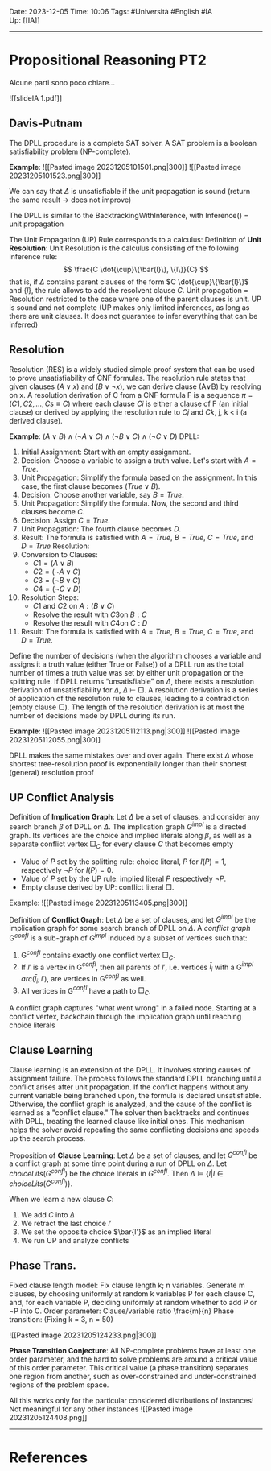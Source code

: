 Date: 2023-12-05
Time: 10:06
Tags: #Università #English #IA  
Up: [[IA]]

---
# Propositional Reasoning PT2

Alcune parti sono poco chiare...

![[slideIA 1.pdf]]

## Davis-Putnam

The DPLL procedure is a complete SAT solver. A SAT problem is a boolean satisfiability problem (NP-complete).

**Example**:
![[Pasted image 20231205101501.png|300]] ![[Pasted image 20231205101523.png|300]]

We can say that $\Delta$ is unsatisfiable if the unit propagation is sound (return the same result -> does not improve)

The DPLL is similar to the BacktrackingWithInference, with Inference() = unit propagation

The Unit Propagation (UP) Rule corresponds to a calculus:
Definition of **Unit Resolution**:
Unit Resolution is the calculus consisting of the following inference rule:
$$
\frac{C \dot{\cup}\{\bar{l}\}, \{l\}}{C}
$$
that is, if $\Delta$ contains parent clauses of the form $C \dot{\cup}\{\bar{l}\}$ and $\{l\}$, the rule allows to add the resolvent clause $C$.
Unit propagation = Resolution restricted to the case where one of the parent clauses is unit.
UP is sound and not complete (UP makes only limited inferences, as long as there are unit clauses. It does not guarantee to infer everything that can be inferred)

## Resolution

Resolution (RES) is a widely studied simple proof system that can be used to prove unsatisfiability of CNF formulas. The resolution rule states that given clauses $(A ∨ x)$ and $(B ∨ ¬x)$, we can derive clause (A∨B) by resolving on x. A resolution derivation of C from a CNF formula F is a sequence $\pi = (C1, C2, \dots , Cs \equiv C)$ where each clause $Ci$ is either a clause of F (an initial clause) or derived by applying the resolution rule to $Cj$ and $Ck$, j, k < i (a derived clause).

**Example**:
$(A∨B)∧(¬A∨C)∧(¬B∨C)∧(¬C∨D)$
DPLL:
1. Initial Assignment: Start with an empty assignment.
2. Decision: Choose a variable to assign a truth value. Let's start with $A=True$.
3. Unit Propagation: Simplify the formula based on the assignment. In this case, the first clause becomes $(True∨B)$.
4. Decision: Choose another variable, say $B=True$.
5. Unit Propagation: Simplify the formula. Now, the second and third clauses become $C$.
6. Decision: Assign $C=True$.
7. Unit Propagation: The fourth clause becomes $D$.
8. Result: The formula is satisfied with $A=True$, $B=True$, $C=True$, and $D=True$
Resolution:
1. Conversion to Clauses:
    - $C1​=(A∨B)$
    - $C2​=(¬A∨C)$
    - $C3​=(¬B∨C)$
    - $C4​=(¬C∨D)$
2. Resolution Steps:
    - $C1$​ and $C2$​ on $A: (B∨C)$
    - Resolve the result with $C3$​ on $B: C$
    - Resolve the result with $C4​$ on $C: D$
3. Result: The formula is satisfied with $A=True$, $B=True$, $C=True$, and $D=True$.

Define the number of decisions (when the algorithm chooses a variable and assigns it a truth value (either True or False)) of a DPLL run as the total number of times a truth value was set by either unit propagation or the splitting rule. 
If DPLL returns “unsatisfiable” on $\Delta$, there exists a resolution derivation of unsatisfiability for $\Delta$, $\Delta$ $\vdash$ $\Box$. A resolution derivation is a series of application of the resolution rule to clauses, leading to a contradiction (empty clause $\Box$). The length of the resolution derivation is at most the number of decisions made by DPLL during its run.

**Example**:
![[Pasted image 20231205112113.png|300]] 
![[Pasted image 20231205112055.png|300]]

DPLL makes the same mistakes over and over again.
There exist $\Delta$ whose shortest tree-resolution proof is exponentially longer than their shortest (general) resolution proof

## UP Conflict Analysis

Definition of **Implication Graph**:
Let $\Delta$ be a set of clauses, and consider any search branch $\beta$ of DPLL on $\Delta$. The implication graph $G^{impl}$ is a directed graph. Its vertices are the choice and implied literals along $\beta$, as well as a separate conflict vertex $\Box_C$ for every clause $C$ that becomes empty

- Value of $P$ set by the splitting rule: choice literal, $P$ for $I(P) = 1$, respectively $¬P$ for $I(P) = 0$. 
- Value of $P$ set by the UP rule: implied literal $P$ respectively $¬P$. 
- Empty clause derived by UP: conflict literal $\Box$.

Example:
![[Pasted image 20231205113405.png|300]] 

Definition of **Conflict Graph**:
Let $\Delta$ be a set of clauses, and let $G^{impl}$ be the implication graph for some search branch of DPLL on $\Delta$. A *conflict graph* G$^{confl}$ is a sub-graph of $G^{impl}$ induced by a subset of vertices such that: 
1. G$^{confl}$ contains exactly one conflict vertex $\Box_C$.
2. If $l'$ is a vertex in G$^{confl}$, then all parents of $l'$, i.e. vertices $\bar{l}_i$ with a G$^{impl}$ $arc (\bar{l}_i , l' )$, are vertices in G$^{confl}$ as well. 
3. All vertices in G$^{confl}$ have a path to $\Box_C$.

A conflict graph captures "what went wrong" in a failed node. Starting at a conflict vertex, backchain through the implication graph until reaching choice literals


## Clause Learning

Clause learning is an extension of the DPLL. It involves storing causes of assignment failure. The process follows the standard DPLL branching until a conflict arises after unit propagation. If the conflict happens without any current variable being branched upon, the formula is declared unsatisfiable. Otherwise, the conflict graph is analyzed, and the cause of the conflict is learned as a "conflict clause." The solver then backtracks and continues with DPLL, treating the learned clause like initial ones. This mechanism helps the solver avoid repeating the same conflicting decisions and speeds up the search process.

Proposition of **Clause Learning**: 
Let $\Delta$ be a set of clauses, and let $G^{confl}$ be a conflict graph at some time point during a run of DPLL on $\Delta$. Let $choiceLits(G^{confl})$ be the choice literals in $G^{confl}$. Then $\Delta \models \{l | l \in choiceLits(G^{confl})\}$.

When we learn a new clause $C$:
1. We add $C$ into $\Delta$
2. We retract the last choice $l'$
3. We set the opposite choice $\bar{l'}$ as an implied literal
4. We run UP and analyze conflicts

## Phase Trans.

Fixed clause length model: 
Fix clause length k; n variables. Generate m clauses, by choosing uniformly at random k variables P for each clause C, and, for each variable P, deciding uniformly at random whether to add P or ¬P into C. Order parameter: Clause/variable ratio \frac{m}{n} 
Phase transition: (Fixing k = 3, n = 50)

![[Pasted image 20231205124233.png|300]]

**Phase Transition Conjecture**:
All NP-complete problems have at least one order parameter, and the hard to solve problems are around a critical value of this order parameter. This critical value (a phase transition) separates one region from another, such as over-constrained and under-constrained regions of the problem space.

All this works only for the particular considered distributions of instances! Not meaningful for any other instances
![[Pasted image 20231205124408.png]]


---
# References
